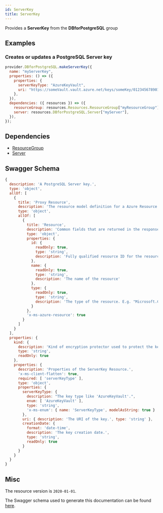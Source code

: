 ```yaml
---
id: ServerKey
title: ServerKey
---
```

Provides a **ServerKey** from the **DBforPostgreSQL** group
## Examples
### Creates or updates a PostgreSQL Server key
```js
provider.DBforPostgreSQL.makeServerKey({
  name: "myServerKey",
  properties: () => ({
    properties: {
      serverKeyType: "AzureKeyVault",
      uri: "https://someVault.vault.azure.net/keys/someKey/01234567890123456789012345678901",
    },
  }),
  dependencies: ({ resources }) => ({
    resourceGroup: resources.Resources.ResourceGroup["myResourceGroup"],
    server: resources.DBforPostgreSQL.Server["myServer"],
  }),
});

```
## Dependencies
- [ResourceGroup](../Resources/ResourceGroup.md)
- [Server](../DBforPostgreSQL/Server.md)
## Swagger Schema
```js
{
  description: 'A PostgreSQL Server key.',
  type: 'object',
  allOf: [
    {
      title: 'Proxy Resource',
      description: 'The resource model definition for a Azure Resource Manager proxy resource. It will not have tags and a location',
      type: 'object',
      allOf: [
        {
          title: 'Resource',
          description: 'Common fields that are returned in the response for all Azure Resource Manager resources',
          type: 'object',
          properties: {
            id: {
              readOnly: true,
              type: 'string',
              description: 'Fully qualified resource ID for the resource. Ex - /subscriptions/{subscriptionId}/resourceGroups/{resourceGroupName}/providers/{resourceProviderNamespace}/{resourceType}/{resourceName}'
            },
            name: {
              readOnly: true,
              type: 'string',
              description: 'The name of the resource'
            },
            type: {
              readOnly: true,
              type: 'string',
              description: 'The type of the resource. E.g. "Microsoft.Compute/virtualMachines" or "Microsoft.Storage/storageAccounts"'
            }
          },
          'x-ms-azure-resource': true
        }
      ]
    }
  ],
  properties: {
    kind: {
      description: 'Kind of encryption protector used to protect the key.',
      type: 'string',
      readOnly: true
    },
    properties: {
      description: 'Properties of the ServerKey Resource.',
      'x-ms-client-flatten': true,
      required: [ 'serverKeyType' ],
      type: 'object',
      properties: {
        serverKeyType: {
          description: "The key type like 'AzureKeyVault'.",
          enum: [ 'AzureKeyVault' ],
          type: 'string',
          'x-ms-enum': { name: 'ServerKeyType', modelAsString: true }
        },
        uri: { description: 'The URI of the key.', type: 'string' },
        creationDate: {
          format: 'date-time',
          description: 'The key creation date.',
          type: 'string',
          readOnly: true
        }
      }
    }
  }
}
```
## Misc
The resource version is `2020-01-01`.

The Swagger schema used to generate this documentation can be found [here](https://github.com/Azure/azure-rest-api-specs/tree/main/specification/postgresql/resource-manager/Microsoft.DBforPostgreSQL/stable/2020-01-01/DataEncryptionKeys.json).
